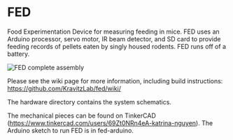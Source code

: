 # FED
Food Experimentation Device for measuring feeding in mice. FED uses an Arduino processor, 
servo motor, IR beam detector, and SD card to provide feeding records of pellets eaten by singly housed rodents. FED runs off of a battery. 

![FED complete assembly](https://github.com/KravitzLab/FED/blob/master/doc/photos/FED%20front3.jpg)

Please see the wiki page for more information, including build instructions: https://github.com/KravitzLab/fed/wiki/

The hardware directory contains the system schematics. 

The mechanical pieces can be found on TinkerCAD (https://www.tinkercad.com/users/69Zt0NRn4eA-katrina-nguyen).
The Arduino sketch to run FED is in fed-arduino.

